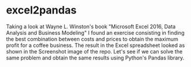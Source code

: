 # excel2pandas

Taking a look at Wayne L. Winston's book "Microsoft Excel 2016, Data Analysis and Business Modeling" I found an exercise consisting in finding the best combination between costs and prices to obtain the maximum profit for a coffee business. The result in the Excel spreadsheet looked as shown in the Screenshot image of the repo. Let's see if we can solve the same problem and obtain the same results using Python's Pandas library.
